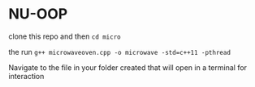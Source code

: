 # NU-OOP
clone this repo and then 
`cd micro `

the run `g++ microwaveoven.cpp -o microwave -std=c++11 -pthread`

Navigate to the file in your folder created that will open in a terminal for interaction 